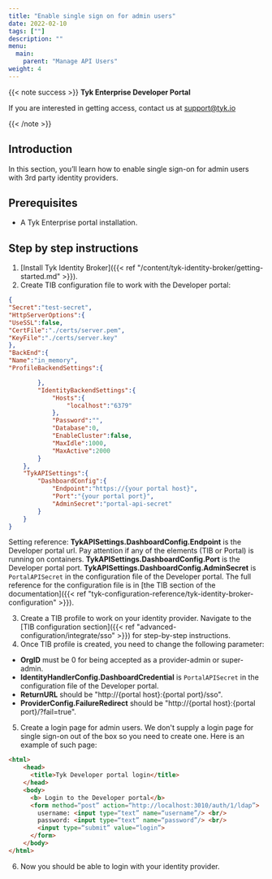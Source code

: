 ```yaml
---
title: "Enable single sign on for admin users"
date: 2022-02-10
tags: [""]
description: ""
menu:
  main:
    parent: "Manage API Users"
weight: 4
---
```


{{< note success >}}
**Tyk Enterprise Developer Portal**

If you are interested in getting access, contact us at [support@tyk.io](<mailto:support@tyk.io?subject=Tyk Enterprise Portal Beta>)

{{< /note >}}

## Introduction

In this section, you’ll learn how to enable single sign-on for admin users with 3rd party identity providers.

## Prerequisites

- A Tyk Enterprise portal installation.

## Step by step instructions

1. [Install Tyk Identity Broker]({{< ref "/content/tyk-identity-broker/getting-started.md" >}}).
2. Create TIB configuration file to work with the Developer portal:
```.json
{
"Secret":"test-secret",
"HttpServerOptions":{
"UseSSL":false,
"CertFile":"./certs/server.pem",
"KeyFile":"./certs/server.key"
},
"BackEnd":{
"Name":"in_memory",
"ProfileBackendSettings":{

        },
        "IdentityBackendSettings":{
            "Hosts":{
                "localhost":"6379"
            },
            "Password":"",
            "Database":0,
            "EnableCluster":false,
            "MaxIdle":1000,
            "MaxActive":2000
        }
    },
    "TykAPISettings":{
        "DashboardConfig":{
            "Endpoint":"https://{your portal host}",
            "Port":"{your portal port}",
            "AdminSecret":"portal-api-secret"
        }
    }
}
```
Setting reference:
**TykAPISettings.DashboardConfig.Endpoint** is the Developer portal url. Pay attention if any of the elements (TIB or Portal) is running on containers.
**TykAPISettings.DashboardConfig.Port** is the Developer portal port.
**TykAPISettings.DashboardConfig.AdminSecret** is `PortalAPISecret` in the configuration file of the Developer portal.
The full reference for the configuration file is in [the TIB section of the documentation]({{< ref "tyk-configuration-reference/tyk-identity-broker-configuration" >}}).

3. Create a TIB profile to work on your identity provider. Navigate to the [TIB configuration section]({{< ref "advanced-configuration/integrate/sso" >}}) for step-by-step instructions.
4. Once TIB profile is created, you need to change the following parameter:
- **OrgID** must be 0 for being accepted as a provider-admin or super-admin.
- **IdentityHandlerConfig.DashboardCredential** is `PortalAPISecret` in the configuration file of the Developer portal.
- **ReturnURL** should be "http://{portal host}:{portal port}/sso".
- **ProviderConfig.FailureRedirect** should be "http://{portal host}:{portal port}/?fail=true".
5. Create a login page for admin users. We don't supply a login page for single sign-on out of the box so you need to create one.
   Here is an example of such page:
```html
<html>
    <head>
      <title>Tyk Developer portal login</title>
    </head>
    <body>
      <b> Login to the Developer portal</b>
      <form method=“post” action=“http://localhost:3010/auth/1/ldap”>
        username: <input type=“text” name=“username”/> <br/>
        password: <input type=“text” name=“password”/> <br/>
        <input type=“submit” value=“login”>
      </form>
    </body>
</html>
```

6. Now you should be able to login with your identity provider.

